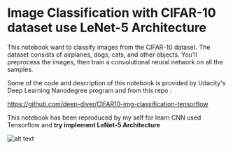 # Image Classification with CIFAR-10 dataset use LeNet-5 Architecture

This notebook want to classify images from the CIFAR-10 dataset. The dataset consists of airplanes, dogs, cats, and other objects. 
You'll preprocess the images, then train a convolutional neural network on all the samples.

Some of the code and description of this notebook is provided by Udacity's Deep Learning Nanodegree program and from this repo :

https://github.com/deep-diver/CIFAR10-img-classification-tensorflow

This notebook has been reproduced by my self for learn CNN used Tensorflow and **try implement LeNet-5 Architecture**

![alt text](http://ataspinar.com/wp-content/uploads/2017/07/lenet5_architecture.png)

